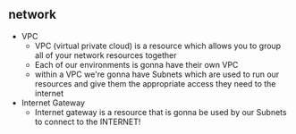 ## network

- VPC
  - VPC (virtual private cloud) is a resource which allows you to group all of your network resources together
  - Each of our environments is gonna have their own VPC
  - within a VPC we're gonna have Subnets which are used to run our resources and give them the appropriate access they need to the internet
- Internet Gateway
  - Internet gateway is a resource that is gonna be used by our Subnets to connect to the INTERNET!
